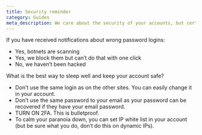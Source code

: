 ```yaml
---
title: Security reminder
category: Guides
meta_description: We care about the security of your accounts, but certain measures require your participation. Find out what exactly you can do to protect your account.
---
```


If you have received notifications about wrong password logins:

- Yes, botnets are scanning
- Yes, we block them but can’t do that with one click
- No, we haven’t been hacked

What is the best way to sleep well and keep your account safe?
- Don’t use the same login as on the other sites. You can easily change it in your account.
- Don’t use the same password to your email as your password can be recovered if they have your email password.
- TURN ON 2FA. This is bulletproof.
- To calm your paranoia down, you can set IP white list in your account (but be sure what you do, don’t do this on dynamic IPs).
